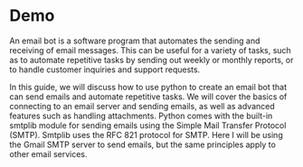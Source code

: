 # Demo

An email bot is a software program that automates the sending and receiving of email messages.
This can be useful for a variety of tasks, such as to automate repetitive tasks by sending out weekly or monthly reports, or to handle customer inquiries and support requests.

In this guide, we will discuss how to use python to create an email bot that can send emails and automate repetitive tasks.
We will cover the basics of connecting to an email server and sending emails, as well as advanced features such as handling attachments.
Python comes with the built-in smtplib module for sending emails using the Simple Mail Transfer Protocol (SMTP).
Smtplib uses the RFC 821 protocol for SMTP. Here I will be using the Gmail SMTP server to send emails, but the same principles apply to other email services.
